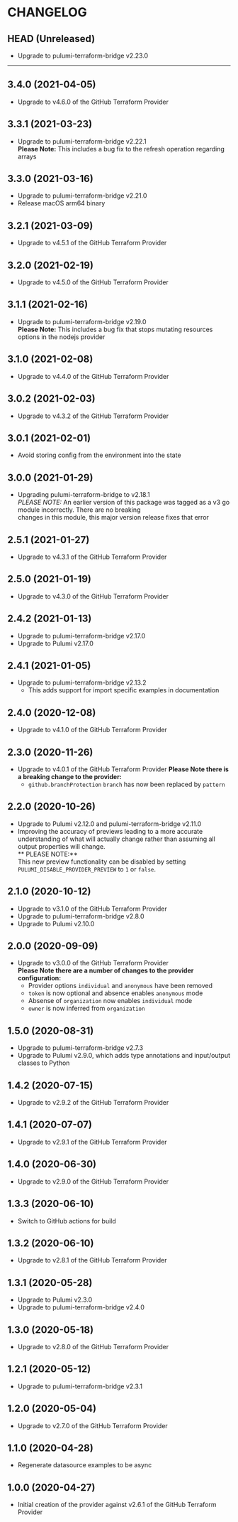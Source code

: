 CHANGELOG
=========

## HEAD (Unreleased)
* Upgrade to pulumi-terraform-bridge v2.23.0

---

## 3.4.0 (2021-04-05)
* Upgrade to v4.6.0 of the GitHub Terraform Provider

## 3.3.1 (2021-03-23)
* Upgrade to pulumi-terraform-bridge v2.22.1  
  **Please Note:** This includes a bug fix to the refresh operation regarding arrays

## 3.3.0 (2021-03-16)
* Upgrade to pulumi-terraform-bridge v2.21.0
* Release macOS arm64 binary

## 3.2.1 (2021-03-09)
* Upgrade to v4.5.1 of the GitHub Terraform Provider

## 3.2.0 (2021-02-19)
* Upgrade to v4.5.0 of the GitHub Terraform Provider

## 3.1.1 (2021-02-16)
* Upgrade to pulumi-terraform-bridge v2.19.0  
  **Please Note:** This includes a bug fix that stops mutating resources options in the nodejs provider

## 3.1.0 (2021-02-08)
* Upgrade to v4.4.0 of the GitHub Terraform Provider

## 3.0.2 (2021-02-03)
* Upgrade to v4.3.2 of the GitHub Terraform Provider

## 3.0.1 (2021-02-01)
* Avoid storing config from the environment into the state

## 3.0.0 (2021-01-29)
* Upgrading pulumi-terraform-bridge to v2.18.1  
  *PLEASE NOTE:* An earlier version of this package was tagged as a v3 go module incorrectly. There are no breaking  
  changes in this module, this major version release fixes that error

## 2.5.1 (2021-01-27)
* Upgrade to v4.3.1 of the GitHub Terraform Provider

## 2.5.0 (2021-01-19)
* Upgrade to v4.3.0 of the GitHub Terraform Provider

## 2.4.2 (2021-01-13)
* Upgrade to pulumi-terraform-bridge v2.17.0
* Upgrade to Pulumi v2.17.0

## 2.4.1 (2021-01-05)
* Upgrade to pulumi-terraform-bridge v2.13.2
  * This adds support for import specific examples in documentation

## 2.4.0 (2020-12-08)
* Upgrade to v4.1.0 of the GitHub Terraform Provider

## 2.3.0 (2020-11-26)
* Upgrade to v4.0.1 of the GitHub Terraform Provider
  **Please Note there is a breaking change to the provider:**
  * `github.branchProtection` `branch` has now been replaced by `pattern`

## 2.2.0 (2020-10-26)
* Upgrade to Pulumi v2.12.0 and pulumi-terraform-bridge v2.11.0
* Improving the accuracy of previews leading to a more accurate understanding of what will actually change rather than assuming all output properties will change.  
  ** PLEASE NOTE:**  
  This new preview functionality can be disabled by setting `PULUMI_DISABLE_PROVIDER_PREVIEW` to `1` or `false`.

## 2.1.0 (2020-10-12)
* Upgrade to v3.1.0 of the GitHub Terraform Provider  
* Upgrade to pulumi-terraform-bridge v2.8.0
* Upgrade to Pulumi v2.10.0

## 2.0.0 (2020-09-09)
* Upgrade to v3.0.0 of the GitHub Terraform Provider  
  **Please Note there are a number of changes to the provider configuration:**
  * Provider options `individual` and `anonymous` have been removed  
  * `token` is now optional and absence enables `anonymous` mode
  * Absense of `organization` now enables `individual` mode
  * `owner` is now inferred from `organization`

## 1.5.0 (2020-08-31)
* Upgrade to pulumi-terraform-bridge v2.7.3
* Upgrade to Pulumi v2.9.0, which adds type annotations and input/output classes to Python

## 1.4.2 (2020-07-15)
* Upgrade to v2.9.2 of the GitHub Terraform Provider

## 1.4.1 (2020-07-07)
* Upgrade to v2.9.1 of the GitHub Terraform Provider

## 1.4.0 (2020-06-30)
* Upgrade to v2.9.0 of the GitHub Terraform Provider

## 1.3.3 (2020-06-10)
* Switch to GitHub actions for build

## 1.3.2 (2020-06-10)
* Upgrade to v2.8.1 of the GitHub Terraform Provider

## 1.3.1 (2020-05-28)
* Upgrade to Pulumi v2.3.0
* Upgrade to pulumi-terraform-bridge v2.4.0

## 1.3.0 (2020-05-18)
* Upgrade to v2.8.0 of the GitHub Terraform Provider

## 1.2.1 (2020-05-12)
* Upgrade to pulumi-terraform-bridge v2.3.1

## 1.2.0 (2020-05-04)
* Upgrade to v2.7.0 of the GitHub Terraform Provider

## 1.1.0 (2020-04-28)
* Regenerate datasource examples to be async

## 1.0.0 (2020-04-27)
* Initial creation of the provider against v2.6.1 of the GitHub Terraform Provider
